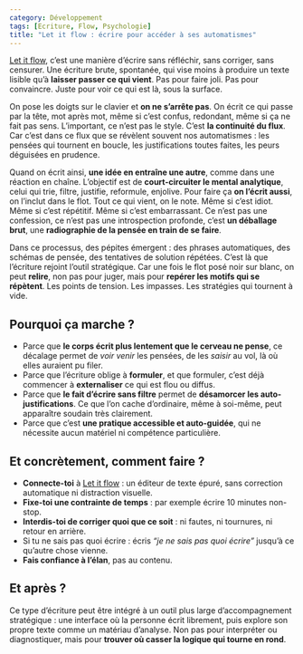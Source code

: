 ```yaml
---
category: Développement  
tags: [Ecriture, Flow, Psychologie]  
title: "Let it flow : écrire pour accéder à ses automatismes"  
---
```


[Let it flow](https://lfabreges.github.io/let-it-flow/), c’est une manière d’écrire sans réfléchir, sans corriger, sans censurer. Une écriture brute, spontanée, qui vise moins à produire un texte lisible qu’à **laisser passer ce qui vient**. Pas pour faire joli. Pas pour convaincre. Juste pour voir ce qui est là, sous la surface.

On pose les doigts sur le clavier et **on ne s’arrête pas**. On écrit ce qui passe par la tête, mot après mot, même si c’est confus, redondant, même si ça ne fait pas sens. L’important, ce n’est pas le style. C’est **la continuité du flux**. Car c’est dans ce flux que se révèlent souvent nos automatismes : les pensées qui tournent en boucle, les justifications toutes faites, les peurs déguisées en prudence.

Quand on écrit ainsi, **une idée en entraîne une autre**, comme dans une réaction en chaîne. L’objectif est de **court-circuiter le mental analytique**, celui qui trie, filtre, justifie, reformule, enjolive. Pour faire ça **on l’écrit aussi**, on l’inclut dans le flot. Tout ce qui vient, on le note. Même si c’est idiot. Même si c’est répétitif. Même si c’est embarrassant. Ce n’est pas une confession, ce n’est pas une introspection profonde, c’est **un déballage brut**, une **radiographie de la pensée en train de se faire**.

Dans ce processus, des pépites émergent : des phrases automatiques, des schémas de pensée, des tentatives de solution répétées. C’est là que l’écriture rejoint l’outil stratégique. Car une fois le flot posé noir sur blanc, on peut **relire**, non pas pour juger, mais pour **repérer les motifs qui se répètent**. Les points de tension. Les impasses. Les stratégies qui tournent à vide.

## Pourquoi ça marche ?

- Parce que **le corps écrit plus lentement que le cerveau ne pense**, ce décalage permet de *voir venir* les pensées, de les *saisir* au vol, là où elles auraient pu filer.
- Parce que l’écriture oblige à **formuler**, et que formuler, c’est déjà commencer à **externaliser** ce qui est flou ou diffus.
- Parce que **le fait d’écrire sans filtre** permet de **désamorcer les auto-justifications**. Ce que l’on cache d’ordinaire, même à soi-même, peut apparaître soudain très clairement.
- Parce que c’est **une pratique accessible et auto-guidée**, qui ne nécessite aucun matériel ni compétence particulière.

## Et concrètement, comment faire ?

- **Connecte-toi** à [Let it flow](https://lfabreges.github.io/let-it-flow/) : un éditeur de texte épuré, sans correction automatique ni distraction visuelle.
- **Fixe-toi une contrainte de temps** : par exemple écrire 10 minutes non-stop.
- **Interdis-toi de corriger quoi que ce soit** : ni fautes, ni tournures, ni retour en arrière.
- Si tu ne sais pas quoi écrire : écris *“je ne sais pas quoi écrire”* jusqu’à ce qu’autre chose vienne.
- **Fais confiance à l’élan**, pas au contenu.

## Et après ?

Ce type d’écriture peut être intégré à un outil plus large d’accompagnement stratégique : une interface où la personne écrit librement, puis explore son propre texte comme un matériau d’analyse. Non pas pour interpréter ou diagnostiquer, mais pour **trouver où casser la logique qui tourne en rond**.
